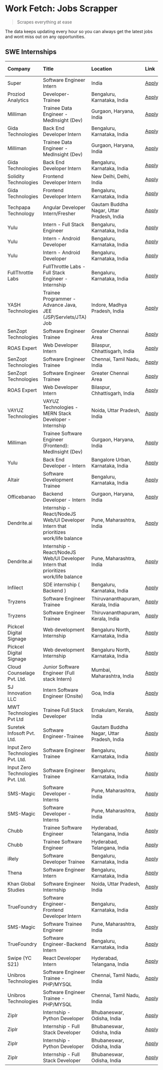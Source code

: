 # Work Fetch: Jobs Scrapper
> Scrapes everything at ease

The data keeps updating every hour so you can always get the latest jobs and wont miss out on any opportunities.

## SWE Internships
<!--START_SECTION:workfetch-->
| Company                           | Title                                                                                | Location                                  | Link                                                                                                                                                                                                                                                                                                 | Date Posted   |
|:----------------------------------|:-------------------------------------------------------------------------------------|:------------------------------------------|:-----------------------------------------------------------------------------------------------------------------------------------------------------------------------------------------------------------------------------------------------------------------------------------------------------|:--------------|
| Super                             | Software Engineer Intern                                                             | India                                     | [Apply](https://in.linkedin.com/jobs/view/software-engineer-intern-at-super-3832648104?position=21&pageNum=0&refId=w9Kj5xOMIFy1KQQjEi2x%2Bg%3D%3D&trackingId=Sp03g7r5WxlvfvO%2BSyEg%2FA%3D%3D&trk=public_jobs_jserp-result_search-card)                                                              | 2024-02-23    |
| Proziod Analytics                 | Developer-Trainee                                                                    | Bengaluru, Karnataka, India               | [Apply](https://in.linkedin.com/jobs/view/developer-trainee-at-proziod-analytics-3838200708?position=46&pageNum=0&refId=w9Kj5xOMIFy1KQQjEi2x%2Bg%3D%3D&trackingId=tvmtphJTlzB%2FqPSUnUi4gw%3D%3D&trk=public_jobs_jserp-result_search-card)                                                           | 2024-02-23    |
| Milliman                          | Trainee Data Engineer - MedInsight (Dev)                                             | Gurgaon, Haryana, India                   | [Apply](https://in.linkedin.com/jobs/view/trainee-data-engineer-medinsight-dev-at-milliman-3789275187?position=55&pageNum=0&refId=w9Kj5xOMIFy1KQQjEi2x%2Bg%3D%3D&trackingId=v9jGmxj30yP02UH%2FvwRf9Q%3D%3D&trk=public_jobs_jserp-result_search-card)                                                 | 2024-02-23    |
| Gida Technologies                 | Back End Developer Intern                                                            | Bengaluru, Karnataka, India               | [Apply](https://in.linkedin.com/jobs/view/back-end-developer-intern-at-gida-technologies-3836849295?position=59&pageNum=0&refId=w9Kj5xOMIFy1KQQjEi2x%2Bg%3D%3D&trackingId=RrTTETAUeWAr1gMjorXFFg%3D%3D&trk=public_jobs_jserp-result_search-card)                                                     | 2024-02-23    |
| Milliman                          | Trainee Data Engineer - MedInsight (Dev)                                             | Gurgaon, Haryana, India                   | [Apply](https://in.linkedin.com/jobs/view/trainee-data-engineer-medinsight-dev-at-milliman-3789275187?position=5&pageNum=5&refId=FcRyx%2BmDggnM4jVrZtZA%2Bg%3D%3D&trackingId=%2FtYhTkoBNljnuAlW5WGRdQ%3D%3D&trk=public_jobs_jserp-result_search-card)                                                | 2024-02-23    |
| Gida Technologies                 | Back End Developer Intern                                                            | Bengaluru, Karnataka, India               | [Apply](https://in.linkedin.com/jobs/view/back-end-developer-intern-at-gida-technologies-3836849295?position=9&pageNum=5&refId=FcRyx%2BmDggnM4jVrZtZA%2Bg%3D%3D&trackingId=XNWybssrdH4VbDJ%2FUWNp9g%3D%3D&trk=public_jobs_jserp-result_search-card)                                                  | 2024-02-23    |
| Solidity Technologies             | Frontend Developer Intern                                                            | New Delhi, Delhi, India                   | [Apply](https://in.linkedin.com/jobs/view/frontend-developer-intern-at-solidity-technologies-3831583934?position=40&pageNum=0&refId=w9Kj5xOMIFy1KQQjEi2x%2Bg%3D%3D&trackingId=vbDomizRM3Jh6AEaj3Nztw%3D%3D&trk=public_jobs_jserp-result_search-card)                                                 | 2024-02-22    |
| Gida Technologies                 | Frontend Developer Intern                                                            | Bengaluru, Karnataka, India               | [Apply](https://in.linkedin.com/jobs/view/frontend-developer-intern-at-gida-technologies-3836040945?position=23&pageNum=0&refId=w9Kj5xOMIFy1KQQjEi2x%2Bg%3D%3D&trackingId=%2BrQnEeZ78v%2FBP53KMH1O9w%3D%3D&trk=public_jobs_jserp-result_search-card)                                                 | 2024-02-21    |
| Techpapa Technology               | Angular Developer Intern/Fresher                                                     | Gautam Buddha Nagar, Uttar Pradesh, India | [Apply](https://in.linkedin.com/jobs/view/angular-developer-intern-fresher-at-techpapa-technology-3834305862?position=43&pageNum=0&refId=w9Kj5xOMIFy1KQQjEi2x%2Bg%3D%3D&trackingId=fj0%2FOms5fwOmGUApd8M06A%3D%3D&trk=public_jobs_jserp-result_search-card)                                          | 2024-02-20    |
| Yulu                              | Intern - Full Stack Engineer                                                         | Bengaluru, Karnataka, India               | [Apply](https://in.linkedin.com/jobs/view/intern-full-stack-engineer-at-yulu-3834466595?position=6&pageNum=0&refId=w9Kj5xOMIFy1KQQjEi2x%2Bg%3D%3D&trackingId=Ef1yE%2Fa6sKHbfvHl4Pb4%2FQ%3D%3D&trk=public_jobs_jserp-result_search-card)                                                              | 2024-02-19    |
| Yulu                              | Intern - Android Developer                                                           | Bengaluru, Karnataka, India               | [Apply](https://in.linkedin.com/jobs/view/intern-android-developer-at-yulu-3834459982?position=53&pageNum=0&refId=w9Kj5xOMIFy1KQQjEi2x%2Bg%3D%3D&trackingId=FAZxfu9lbzMBz7jVKHoiyw%3D%3D&trk=public_jobs_jserp-result_search-card)                                                                   | 2024-02-19    |
| Yulu                              | Intern - Android Developer                                                           | Bengaluru, Karnataka, India               | [Apply](https://in.linkedin.com/jobs/view/intern-android-developer-at-yulu-3834459982?position=3&pageNum=5&refId=FcRyx%2BmDggnM4jVrZtZA%2Bg%3D%3D&trackingId=hz9ikqXnC6Eg699EYKd44A%3D%3D&trk=public_jobs_jserp-result_search-card)                                                                  | 2024-02-19    |
| FullThrottle Labs                 | FullThrottle Labs - Full Stack Engineer - Internship                                 | Bengaluru, Karnataka, India               | [Apply](https://in.linkedin.com/jobs/view/fullthrottle-labs-full-stack-engineer-internship-at-fullthrottle-labs-3829636016?position=50&pageNum=0&refId=w9Kj5xOMIFy1KQQjEi2x%2Bg%3D%3D&trackingId=swoddnJpSQgo45Lddf2LWg%3D%3D&trk=public_jobs_jserp-result_search-card)                              | 2024-02-17    |
| YASH Technologies                 | Trainee Programmer - Advance Java, JEE (JSP/Servlets/JTA) Job                        | Indore, Madhya Pradesh, India             | [Apply](https://in.linkedin.com/jobs/view/trainee-programmer-advance-java-jee-jsp-servlets-jta-job-at-yash-technologies-3811759183?position=15&pageNum=0&refId=w9Kj5xOMIFy1KQQjEi2x%2Bg%3D%3D&trackingId=aVT5UZawuneNLn41U3Qv7w%3D%3D&trk=public_jobs_jserp-result_search-card)                      | 2024-02-13    |
| SenZopt Technologies              | Software Engineer Trainee                                                            | Greater Chennai Area                      | [Apply](https://in.linkedin.com/jobs/view/software-engineer-trainee-at-senzopt-technologies-3827688781?position=30&pageNum=0&refId=w9Kj5xOMIFy1KQQjEi2x%2Bg%3D%3D&trackingId=CzEc0DQQXBDk6eDzo1cbNA%3D%3D&trk=public_jobs_jserp-result_search-card)                                                  | 2024-02-12    |
| ROAS Expert                       | Web Developer Intern                                                                 | Bilaspur, Chhattisgarh, India             | [Apply](https://in.linkedin.com/jobs/view/web-developer-intern-at-roas-expert-3828189292?position=33&pageNum=0&refId=w9Kj5xOMIFy1KQQjEi2x%2Bg%3D%3D&trackingId=enlijRz3qnSqA51B0aIoKQ%3D%3D&trk=public_jobs_jserp-result_search-card)                                                                | 2024-02-12    |
| SenZopt Technologies              | Software Engineer Trainee                                                            | Chennai, Tamil Nadu, India                | [Apply](https://in.linkedin.com/jobs/view/software-engineer-trainee-at-senzopt-technologies-3827686880?position=44&pageNum=0&refId=w9Kj5xOMIFy1KQQjEi2x%2Bg%3D%3D&trackingId=kCW%2Bv%2F%2BWYMuLcHQiQWxZhA%3D%3D&trk=public_jobs_jserp-result_search-card)                                            | 2024-02-12    |
| SenZopt Technologies              | Software Engineer Trainee                                                            | Greater Chennai Area                      | [Apply](https://in.linkedin.com/jobs/view/software-engineer-trainee-at-senzopt-technologies-3827688781?position=5&pageNum=2&refId=QA52xe5MEuviWWGMZu%2FbYg%3D%3D&trackingId=148M6vFK5ihO%2BYoS%2Bt3hFg%3D%3D&trk=public_jobs_jserp-result_search-card)                                               | 2024-02-12    |
| ROAS Expert                       | Web Developer Intern                                                                 | Bilaspur, Chhattisgarh, India             | [Apply](https://in.linkedin.com/jobs/view/web-developer-intern-at-roas-expert-3828189292?position=8&pageNum=2&refId=QA52xe5MEuviWWGMZu%2FbYg%3D%3D&trackingId=VxuLAKc4dGXovfkHfXU1YA%3D%3D&trk=public_jobs_jserp-result_search-card)                                                                 | 2024-02-12    |
| VAYUZ Technologies                | VAYUZ Technologies - MERN Stack Developer - Internship                               | Noida, Uttar Pradesh, India               | [Apply](https://in.linkedin.com/jobs/view/vayuz-technologies-mern-stack-developer-internship-at-vayuz-technologies-3822619356?position=48&pageNum=0&refId=w9Kj5xOMIFy1KQQjEi2x%2Bg%3D%3D&trackingId=8elnOQcxbLsaoMOwjfGHPA%3D%3D&trk=public_jobs_jserp-result_search-card)                           | 2024-02-10    |
| Milliman                          | Trainee Software Engineer (Frontend): MedInsight (Dev)                               | Gurgaon, Haryana, India                   | [Apply](https://in.linkedin.com/jobs/view/trainee-software-engineer-frontend-medinsight-dev-at-milliman-3792874280?position=4&pageNum=0&refId=w9Kj5xOMIFy1KQQjEi2x%2Bg%3D%3D&trackingId=S49aUaG9LZrdJJloUxNBDw%3D%3D&trk=public_jobs_jserp-result_search-card)                                       | 2024-02-09    |
| Yulu                              | Back End Developer - Intern                                                          | Bangalore Urban, Karnataka, India         | [Apply](https://in.linkedin.com/jobs/view/back-end-developer-intern-at-yulu-3821682220?position=9&pageNum=0&refId=w9Kj5xOMIFy1KQQjEi2x%2Bg%3D%3D&trackingId=AOG8ppTompoMzw6l1f3DyA%3D%3D&trk=public_jobs_jserp-result_search-card)                                                                   | 2024-02-04    |
| Altair                            | Software Development Trainee                                                         | Bengaluru, Karnataka, India               | [Apply](https://in.linkedin.com/jobs/view/software-development-trainee-at-altair-3817606202?position=14&pageNum=0&refId=w9Kj5xOMIFy1KQQjEi2x%2Bg%3D%3D&trackingId=%2Bm5yvS9M2ZfB419OhMu5rA%3D%3D&trk=public_jobs_jserp-result_search-card)                                                           | 2024-01-31    |
| Officebanao                       | Backend Developer - Intern                                                           | Gurgaon, Haryana, India                   | [Apply](https://in.linkedin.com/jobs/view/backend-developer-intern-at-officebanao-3814263731?position=19&pageNum=0&refId=w9Kj5xOMIFy1KQQjEi2x%2Bg%3D%3D&trackingId=FMHMJg0N1HZSbkEpHTFarg%3D%3D&trk=public_jobs_jserp-result_search-card)                                                            | 2024-01-31    |
| Dendrite.ai                       | Internship - React/NodeJS Web/UI Developer Intern that prioritizes work/life balance | Pune, Maharashtra, India                  | [Apply](https://in.linkedin.com/jobs/view/internship-react-nodejs-web-ui-developer-intern-that-prioritizes-work-life-balance-at-dendrite-ai-3818948068?position=26&pageNum=0&refId=w9Kj5xOMIFy1KQQjEi2x%2Bg%3D%3D&trackingId=Vvtw7VLD6Ztd8K31cQj6uQ%3D%3D&trk=public_jobs_jserp-result_search-card)  | 2024-01-31    |
| Dendrite.ai                       | Internship - React/NodeJS Web/UI Developer Intern that prioritizes work/life balance | Pune, Maharashtra, India                  | [Apply](https://in.linkedin.com/jobs/view/internship-react-nodejs-web-ui-developer-intern-that-prioritizes-work-life-balance-at-dendrite-ai-3818948068?position=1&pageNum=2&refId=QA52xe5MEuviWWGMZu%2FbYg%3D%3D&trackingId=QQSp75SfWuWKi4%2FMpu6UzA%3D%3D&trk=public_jobs_jserp-result_search-card) | 2024-01-31    |
| Infilect                          | SDE internship ( Backend )                                                           | Bengaluru, Karnataka, India               | [Apply](https://in.linkedin.com/jobs/view/sde-internship-backend-at-infilect-3815120558?position=20&pageNum=0&refId=w9Kj5xOMIFy1KQQjEi2x%2Bg%3D%3D&trackingId=IVQ%2BKNdPnV9%2B%2BsaV18AZ0Q%3D%3D&trk=public_jobs_jserp-result_search-card)                                                           | 2024-01-25    |
| Tryzens                           | Software Engineer Trainee                                                            | Thiruvananthapuram, Kerala, India         | [Apply](https://in.linkedin.com/jobs/view/software-engineer-trainee-at-tryzens-3809363491?position=32&pageNum=0&refId=w9Kj5xOMIFy1KQQjEi2x%2Bg%3D%3D&trackingId=R%2BnBys1fdw8u4AHo%2FJcydQ%3D%3D&trk=public_jobs_jserp-result_search-card)                                                           | 2024-01-18    |
| Tryzens                           | Software Engineer Trainee                                                            | Thiruvananthapuram, Kerala, India         | [Apply](https://in.linkedin.com/jobs/view/software-engineer-trainee-at-tryzens-3809363491?position=7&pageNum=2&refId=QA52xe5MEuviWWGMZu%2FbYg%3D%3D&trackingId=idZ%2Bi0Msw8Hmd01JEN%2F6TA%3D%3D&trk=public_jobs_jserp-result_search-card)                                                            | 2024-01-18    |
| Pickcel Digital Signage           | Web development Internship                                                           | Bengaluru North, Karnataka, India         | [Apply](https://in.linkedin.com/jobs/view/web-development-internship-at-pickcel-digital-signage-3826062393?position=51&pageNum=0&refId=w9Kj5xOMIFy1KQQjEi2x%2Bg%3D%3D&trackingId=jbfmrTAPVFMT7GoVv%2FSanA%3D%3D&trk=public_jobs_jserp-result_search-card)                                            | 2024-01-15    |
| Pickcel Digital Signage           | Web development Internship                                                           | Bengaluru North, Karnataka, India         | [Apply](https://in.linkedin.com/jobs/view/web-development-internship-at-pickcel-digital-signage-3826062393?position=1&pageNum=5&refId=FcRyx%2BmDggnM4jVrZtZA%2Bg%3D%3D&trackingId=hCFaaIZJGFLAJE0R5E%2Bo6A%3D%3D&trk=public_jobs_jserp-result_search-card)                                           | 2024-01-15    |
| Cloud Counselage Pvt. Ltd.        | Junior Software Engineer (Full stack Intern)                                         | Mumbai, Maharashtra, India                | [Apply](https://in.linkedin.com/jobs/view/junior-software-engineer-full-stack-intern-at-cloud-counselage-pvt-ltd-3803132814?position=22&pageNum=0&refId=w9Kj5xOMIFy1KQQjEi2x%2Bg%3D%3D&trackingId=QI0xvL7HxaqWQkmwouDgWQ%3D%3D&trk=public_jobs_jserp-result_search-card)                             | 2024-01-11    |
| SJ Innovation LLC                 | Intern Software Engineer (Onsite)                                                    | Goa, India                                | [Apply](https://in.linkedin.com/jobs/view/intern-software-engineer-onsite-at-sj-innovation-llc-3799959011?position=36&pageNum=0&refId=w9Kj5xOMIFy1KQQjEi2x%2Bg%3D%3D&trackingId=0uDjQTO2HVVvQJkw%2FoaHVw%3D%3D&trk=public_jobs_jserp-result_search-card)                                             | 2024-01-11    |
| MWT Technologies Pvt Ltd          | Trainee Full Stack Developer                                                         | Ernakulam, Kerala, India                  | [Apply](https://in.linkedin.com/jobs/view/trainee-full-stack-developer-at-mwt-technologies-pvt-ltd-3800921715?position=3&pageNum=0&refId=w9Kj5xOMIFy1KQQjEi2x%2Bg%3D%3D&trackingId=2kAnl0XYNyZTrA6X6W5J3g%3D%3D&trk=public_jobs_jserp-result_search-card)                                            | 2024-01-09    |
| Suretek Infosoft Pvt. Ltd.        | Software Engineer-Trainee                                                            | Gautam Buddha Nagar, Uttar Pradesh, India | [Apply](https://in.linkedin.com/jobs/view/software-engineer-trainee-at-suretek-infosoft-pvt-ltd-3800934643?position=16&pageNum=0&refId=w9Kj5xOMIFy1KQQjEi2x%2Bg%3D%3D&trackingId=O86NpCgHpRKMVOSWf52N%2FA%3D%3D&trk=public_jobs_jserp-result_search-card)                                            | 2024-01-09    |
| Input Zero Technologies Pvt. Ltd. | Software Engineer Trainee                                                            | Bengaluru, Karnataka, India               | [Apply](https://in.linkedin.com/jobs/view/software-engineer-trainee-at-input-zero-technologies-pvt-ltd-3800927643?position=27&pageNum=0&refId=w9Kj5xOMIFy1KQQjEi2x%2Bg%3D%3D&trackingId=qhKA9nEGGvl0nsAB8CVfzw%3D%3D&trk=public_jobs_jserp-result_search-card)                                       | 2024-01-09    |
| Input Zero Technologies Pvt. Ltd. | Software Engineer Trainee                                                            | Bengaluru, Karnataka, India               | [Apply](https://in.linkedin.com/jobs/view/software-engineer-trainee-at-input-zero-technologies-pvt-ltd-3800927643?position=2&pageNum=2&refId=QA52xe5MEuviWWGMZu%2FbYg%3D%3D&trackingId=LUGQso49gK12oFo31piNHA%3D%3D&trk=public_jobs_jserp-result_search-card)                                        | 2024-01-09    |
| SMS-Magic                         | Software Developer -Interns                                                          | Pune, Maharashtra, India                  | [Apply](https://in.linkedin.com/jobs/view/software-developer-interns-at-sms-magic-3799485343?position=29&pageNum=0&refId=w9Kj5xOMIFy1KQQjEi2x%2Bg%3D%3D&trackingId=6NMKno3roMh2n3nI%2BUDbgQ%3D%3D&trk=public_jobs_jserp-result_search-card)                                                          | 2024-01-05    |
| SMS-Magic                         | Software Developer -Interns                                                          | Pune, Maharashtra, India                  | [Apply](https://in.linkedin.com/jobs/view/software-developer-interns-at-sms-magic-3799485343?position=4&pageNum=2&refId=QA52xe5MEuviWWGMZu%2FbYg%3D%3D&trackingId=sx0XzMxoIuNiMGR8tiBuMA%3D%3D&trk=public_jobs_jserp-result_search-card)                                                             | 2024-01-05    |
| Chubb                             | Trainee Software Engineer                                                            | Hyderabad, Telangana, India               | [Apply](https://in.linkedin.com/jobs/view/trainee-software-engineer-at-chubb-3811550279?position=60&pageNum=0&refId=w9Kj5xOMIFy1KQQjEi2x%2Bg%3D%3D&trackingId=CjLkNJMpccmJFyo25qpVtg%3D%3D&trk=public_jobs_jserp-result_search-card)                                                                 | 2023-12-28    |
| Chubb                             | Trainee Software Engineer                                                            | Hyderabad, Telangana, India               | [Apply](https://in.linkedin.com/jobs/view/trainee-software-engineer-at-chubb-3811550279?position=10&pageNum=5&refId=FcRyx%2BmDggnM4jVrZtZA%2Bg%3D%3D&trackingId=n%2FTQXam4bKyvPjcVwGOJNQ%3D%3D&trk=public_jobs_jserp-result_search-card)                                                             | 2023-12-28    |
| iRely                             | Software Developer Trainee                                                           | Bengaluru, Karnataka, India               | [Apply](https://in.linkedin.com/jobs/view/software-developer-trainee-at-irely-3801577534?position=10&pageNum=0&refId=w9Kj5xOMIFy1KQQjEi2x%2Bg%3D%3D&trackingId=OO3efE%2F2O9TMvbaNWJOf9w%3D%3D&trk=public_jobs_jserp-result_search-card)                                                              | 2023-12-22    |
| Thena                             | Software Engineer Intern                                                             | Bengaluru, Karnataka, India               | [Apply](https://in.linkedin.com/jobs/view/software-engineer-intern-at-thena-3778731751?position=12&pageNum=0&refId=w9Kj5xOMIFy1KQQjEi2x%2Bg%3D%3D&trackingId=pSOSJTqY045KZAwgACvjcQ%3D%3D&trk=public_jobs_jserp-result_search-card)                                                                  | 2023-12-05    |
| Khan Global Studies               | Software Engineer Internship                                                         | Noida, Uttar Pradesh, India               | [Apply](https://in.linkedin.com/jobs/view/software-engineer-internship-at-khan-global-studies-3766942197?position=42&pageNum=0&refId=w9Kj5xOMIFy1KQQjEi2x%2Bg%3D%3D&trackingId=0k1USMFk96fMms06wYXSZQ%3D%3D&trk=public_jobs_jserp-result_search-card)                                                | 2023-11-27    |
| TrueFoundry                       | Software Engineer- Frontend Developer Intern                                         | Bengaluru, Karnataka, India               | [Apply](https://in.linkedin.com/jobs/view/software-engineer-frontend-developer-intern-at-truefoundry-3790095058?position=11&pageNum=0&refId=w9Kj5xOMIFy1KQQjEi2x%2Bg%3D%3D&trackingId=t02POms1TduoXNlXy6pA4g%3D%3D&trk=public_jobs_jserp-result_search-card)                                         | 2023-11-24    |
| SMS-Magic                         | Software Trainee Engineer                                                            | Pune, Maharashtra, India                  | [Apply](https://in.linkedin.com/jobs/view/software-trainee-engineer-at-sms-magic-3761409781?position=24&pageNum=0&refId=w9Kj5xOMIFy1KQQjEi2x%2Bg%3D%3D&trackingId=uIBZh9pqTxkmzyxd7edHBw%3D%3D&trk=public_jobs_jserp-result_search-card)                                                             | 2023-11-16    |
| TrueFoundry                       | Software Engineer-Backend Intern                                                     | Bengaluru, Karnataka, India               | [Apply](https://in.linkedin.com/jobs/view/software-engineer-backend-intern-at-truefoundry-3779508170?position=25&pageNum=0&refId=w9Kj5xOMIFy1KQQjEi2x%2Bg%3D%3D&trackingId=gXbDHvCbZyPh%2BZosWbOmXw%3D%3D&trk=public_jobs_jserp-result_search-card)                                                  | 2023-11-10    |
| Swipe (YC S21)                    | React Developer Intern                                                               | Hyderabad, Telangana, India               | [Apply](https://in.linkedin.com/jobs/view/react-developer-intern-at-swipe-yc-s21-3737600089?position=13&pageNum=0&refId=w9Kj5xOMIFy1KQQjEi2x%2Bg%3D%3D&trackingId=sNAYR6vylkYJQ4GlFgcvWg%3D%3D&trk=public_jobs_jserp-result_search-card)                                                             | 2023-10-13    |
| Unibros Technologies              | Software Engineer Trainee - PHP/MYSQL                                                | Chennai, Tamil Nadu, India                | [Apply](https://in.linkedin.com/jobs/view/software-engineer-trainee-php-mysql-at-unibros-technologies-3656599241?position=31&pageNum=0&refId=w9Kj5xOMIFy1KQQjEi2x%2Bg%3D%3D&trackingId=AjTwu0TLusDTiIRpDkLMyA%3D%3D&trk=public_jobs_jserp-result_search-card)                                        | 2023-06-12    |
| Unibros Technologies              | Software Engineer Trainee - PHP/MYSQL                                                | Chennai, Tamil Nadu, India                | [Apply](https://in.linkedin.com/jobs/view/software-engineer-trainee-php-mysql-at-unibros-technologies-3656599241?position=6&pageNum=2&refId=QA52xe5MEuviWWGMZu%2FbYg%3D%3D&trackingId=Dsy5A4nf%2FEoEX5zJZQ5vZw%3D%3D&trk=public_jobs_jserp-result_search-card)                                       | 2023-06-12    |
| Ziplr                             | Internship - Python Developer                                                        | Bhubaneswar, Odisha, India                | [Apply](https://in.linkedin.com/jobs/view/internship-python-developer-at-ziplr-3645677592?position=52&pageNum=0&refId=w9Kj5xOMIFy1KQQjEi2x%2Bg%3D%3D&trackingId=Ur%2B%2BV7shS%2Fd4Y%2FezJ9SVhw%3D%3D&trk=public_jobs_jserp-result_search-card)                                                       | 2023-06-02    |
| Ziplr                             | Internship - Full Stack Developer                                                    | Bhubaneswar, Odisha, India                | [Apply](https://in.linkedin.com/jobs/view/internship-full-stack-developer-at-ziplr-3645675705?position=58&pageNum=0&refId=w9Kj5xOMIFy1KQQjEi2x%2Bg%3D%3D&trackingId=Dpzqd3qlBTlcVc2pcF2iNQ%3D%3D&trk=public_jobs_jserp-result_search-card)                                                           | 2023-06-02    |
| Ziplr                             | Internship - Python Developer                                                        | Bhubaneswar, Odisha, India                | [Apply](https://in.linkedin.com/jobs/view/internship-python-developer-at-ziplr-3645677592?position=2&pageNum=5&refId=FcRyx%2BmDggnM4jVrZtZA%2Bg%3D%3D&trackingId=g8lf%2B34jpkHs%2Br4BMldM8w%3D%3D&trk=public_jobs_jserp-result_search-card)                                                          | 2023-06-02    |
| Ziplr                             | Internship - Full Stack Developer                                                    | Bhubaneswar, Odisha, India                | [Apply](https://in.linkedin.com/jobs/view/internship-full-stack-developer-at-ziplr-3645675705?position=8&pageNum=5&refId=FcRyx%2BmDggnM4jVrZtZA%2Bg%3D%3D&trackingId=J7HbvzzSZ%2FMT88hZuYdwyg%3D%3D&trk=public_jobs_jserp-result_search-card)                                                        | 2023-06-02    |
<!--END_SECTION:workfetch-->
